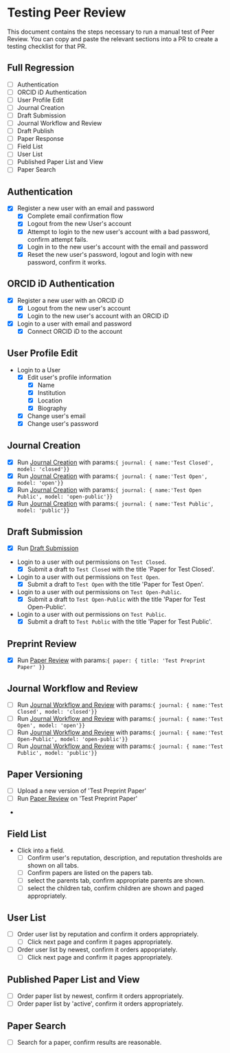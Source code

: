 # Testing Peer Review

This document contains the steps necessary to run a manual test of Peer Review.
You can copy and paste the relevant sections into a PR to create a testing
checklist for that PR.

## Full Regression

- [ ] Authentication
- [ ] ORCID iD Authentication
- [ ] User Profile Edit
- [ ] Journal Creation
- [ ] Draft Submission 
- [ ] Journal Workflow and Review
- [ ] Draft Publish
- [ ] Paper Response
- [ ] Field List
- [ ] User List
- [ ] Published Paper List and View
- [ ] Paper Search

## Authentication

- [x] Register a new user with an email and password
    - [x] Complete email confirmation flow
    - [x] Logout from the new User's account
    - [x] Attempt to login to the new user's account with a bad password, confirm attempt fails.
    - [x] Login in to the new user's account with the email and password
    - [x] Reset the new user's password, logout and login with new password, confirm it works.

## ORCID iD Authentication

- [x] Register a new user with an ORCID iD
    - [x] Logout from the new user's account
    - [x] Login to the new user's account with an ORCID iD

- [x] Login to a user with email and password
    - [x] Connect ORCID iD to the account 

## User Profile Edit

- Login to a User
    - [x] Edit user's profile information
        - [x] Name
        - [x] Institution
        - [x] Location
        - [x] Biography
    - [x] Change user's email
    - [x] Change user's password 

## Journal Creation

- [x] Run [Journal Creation](./creation-1.md) with params:`{ journal: { name:'Test Closed', model: 'closed'}}` 
- [x] Run [Journal Creation](./creation-2.md) with params:`{ journal: { name:'Test Open', model: 'open'}}` 
- [x] Run [Journal Creation](./creation-3.md) with params:`{ journal: { name:'Test Open Public', model: 'open-public'}}` 
- [x] Run [Journal Creation](./creation-4.md) with params:`{ journal: { name:'Test Public', model: 'public'}}` 

## Draft Submission

- [x] Run [Draft Submission](./papers/submission.md)
- Login to a user with out permissions on `Test Closed`.
    - [x] Submit a draft to `Test Closed` with the title 'Paper for Test Closed'.
- Login to a user with out permissions on `Test Open`.
    - [x] Submit a draft to `Test Open` with the title 'Paper for Test Open'.
- Login to a user with out permissions on `Test Open-Public`.
    - [x] Submit a draft to `Test Open-Public` with the title 'Paper for Test Open-Public'.
- Login to a user with out permissions on `Test Public`.
    - [x] Submit a draft to `Test Public` with the title 'Paper for Test Public'.

## Preprint Review

- [x] Run [Paper Review](./paper-review.md) with params:`{ paper: { title: 'Test Preprint Paper' }}`

## Journal Workflow and Review

- [ ] Run [Journal Workflow and Review](./journal-workflow-and-review.md) with params:`{ journal: { name:'Test Closed', model: 'closed'}}`
- [ ] Run [Journal Workflow and Review](./journal-workflow-and-review.md) with params:`{ journal: { name:'Test Open', model: 'open'}}`
- [ ] Run [Journal Workflow and Review](./journal-workflow-and-review.md) with params:`{ journal: { name:'Test Open-Public', model: 'open-public'}}`
- [ ] Run [Journal Workflow and Review](./journal-workflow-and-review.md) with params:`{ journal: { name:'Test Public', model: 'public'}}`

## Paper Versioning

- [ ] Upload a new version of 'Test Preprint Paper'
- [ ] Run [Paper Review](./paper-review) on 'Test Preprint Paper'
-
## Field List

- Click into a field.
    - [ ] Confirm user's reputation, description, and reputation thresholds are shown on all tabs.
    - [ ] Confirm papers are listed on the papers tab.
    - [ ] select the parents tab, confirm appropriate parents are shown.
    - [ ] select the children tab, confirm children are shown and paged appropriately.

## User List

- [ ] Order user list by reputation and confirm it orders appropriately.
    - [ ] Click next page and confirm it pages appropriately.
- [ ] Order user list by newest, confirm it orders appopriately.
    - [ ] Click next page and confirm it pages appropriately.

## Published Paper List and View

- [ ] Order paper list by newest, confirm it orders appropriately.
- [ ] Order paper list by 'active', confirm it orders appropriately.

## Paper Search

- [ ] Search for a paper, confirm results are reasonable.
